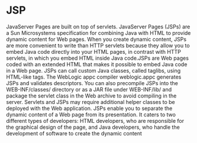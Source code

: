 # JSP

JavaServer Pages are built on top of servlets.
JavaServer Pages (JSPs) are a Sun Microsystems specification for combining Java with HTML to provide dynamic content for Web pages. When you create dynamic content,
JSPs are more convenient to write than HTTP servlets because they allow you to embed Java code directly into your HTML pages, in contrast with HTTP servlets, in
which you embed HTML inside Java code.JSPs are Web pages coded with an extended HTML that makes it possible to embed
Java code in a Web page. JSPs can call custom Java classes, called taglibs, using HTML-like tags. The WebLogic appc compiler weblogic.appc generates JSPs and
validates descriptors. You can also precompile JSPs into the WEB-INF/classes/ directory or as a JAR file under WEB-INF/lib/ and package the servlet class in the
Web archive to avoid compiling in the server. Servlets and JSPs may require additional helper classes to be deployed with the Web application.
JSPs enable you to separate the dynamic content of a Web page from its presentation. It caters to two different types of developers: HTML developers, who are responsible for the graphical design of the page, and Java developers, who handle the development of software to create the dynamic content
